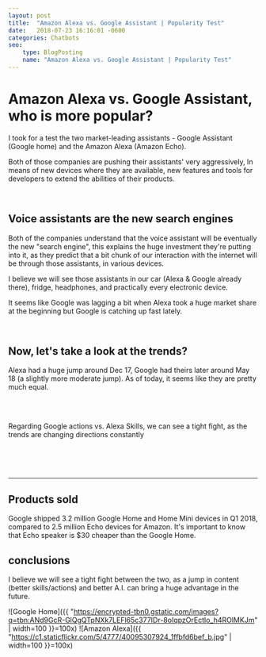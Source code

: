 ```yaml
---
layout: post
title:  "Amazon Alexa vs. Google Assistant | Popularity Test"
date:   2018-07-23 16:16:01 -0600
categories: Chatbots
seo:
    type: BlogPosting
    name: "Amazon Alexa vs. Google Assistant | Popularity Test"
---
```


# Amazon Alexa vs. Google Assistant, who is more popular?

I took for a test the two market-leading assistants - Google Assistant (Google home) 
and the Amazon Alexa (Amazon Echo).

Both of those companies are pushing their assistants' very aggressively, In means of new devices where they are available, new features and tools for developers to extend the abilities of their products.

<br />


## Voice assistants are the new search engines

Both of the companies understand that the voice assistant will be eventually the new "search engine", this explains the huge investment they're putting into it, as they predict that a bit chunk of our interaction with the internet will be through those assistants, in various devices.

I believe we will see those assistants in our car (Alexa & Google already there), fridge, headphones, and practically every electronic device.

It seems like Google was lagging a bit when Alexa took a huge market share at the beginning but Google is catching up fast lately.

<br />


## Now, let's take a look at the trends?

Alexa had a huge jump around Dec 17, Google had theirs later around May 18 (a slightly more moderate jump).
As of today, it seems like they are pretty much equal.

<br />


<script type="text/javascript" src="https://ssl.gstatic.com/trends_nrtr/1480_RC02/embed_loader.js"></script> <script type="text/javascript"> trends.embed.renderExploreWidget("TIMESERIES", {"comparisonItem":[{"keyword":"google assistant","geo":"US","time":"today 12-m"},{"keyword":"amazon alexa","geo":"US","time":"today 12-m"},{"keyword":"chatbot","geo":"US","time":"today 12-m"}],"category":0,"property":""}, {"exploreQuery":"geo=US&q=google%20assistant,amazon%20alexa,chatbot&date=today 12-m,today 12-m,today 12-m","guestPath":"https://trends.google.com:443/trends/embed/"}); </script> 

<br />

Regarding Google actions vs. Alexa Skills, we can see a tight fight, as the trends are changing directions constantly

<br />


<script type="text/javascript" src="https://ssl.gstatic.com/trends_nrtr/1480_RC02/embed_loader.js"></script> <script type="text/javascript"> trends.embed.renderExploreWidget("TIMESERIES", {"comparisonItem":[{"keyword":"google actions","geo":"US","time":"today 12-m"},{"keyword":"amazon skills","geo":"US","time":"today 12-m"}],"category":0,"property":""}, {"exploreQuery":"geo=US&q=google%20actions,amazon%20skills&date=today 12-m,today 12-m","guestPath":"https://trends.google.com:443/trends/embed/"}); </script> 

<br />
<br />

___

## Products sold

Google shipped 3.2 million Google Home and Home Mini devices in Q1 2018, compared to 2.5 million Echo devices for Amazon. 
It's important to know that Echo speaker is $30 cheaper than the Google Home.

## conclusions
I believe we will see a tight fight between the two, as a jump in content (better skills/actions) and better A.I. can bring a huge advantage in the future.



![Google Home]({{ "https://encrypted-tbn0.gstatic.com/images?q=tbn:ANd9GcR-GlQgQTpNXk7LEFl65c377IDr-8oIqpzOrEctlo_h4ROlMKJm" | width=100 }}=100x)
![Amazon Alexa]({{ "https://c1.staticflickr.com/5/4777/40095307924_1ffbfd6bef_b.jpg" | width=100 }}=100x)

